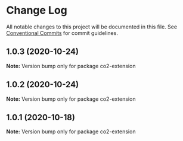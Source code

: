 # Change Log

All notable changes to this project will be documented in this file.
See [Conventional Commits](https://conventionalcommits.org) for commit guidelines.

## 1.0.3 (2020-10-24)

**Note:** Version bump only for package co2-extension





## 1.0.2 (2020-10-24)

**Note:** Version bump only for package co2-extension





## 1.0.1 (2020-10-18)

**Note:** Version bump only for package co2-extension
